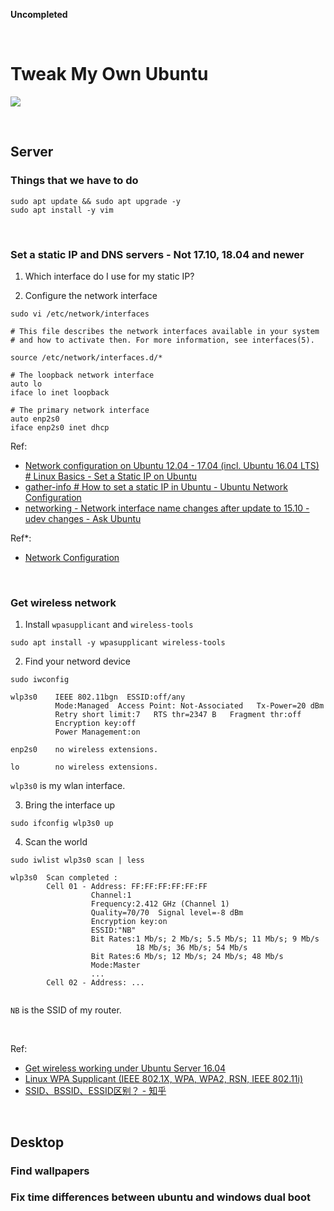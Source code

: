 **Uncompleted**

<br/>

# Tweak My Own Ubuntu

![](./20180512_Ubuntu1804_Hue-add-210_00000_1.png?raw=true)

<br/>

## Server

### Things that we have to do

```shell
sudo apt update && sudo apt upgrade -y
sudo apt install -y vim
```

<br/>

### Set a static IP and DNS servers - Not 17.10, 18.04 and newer

1. Which interface do I use for my static IP?



2. Configure the network interface

```shell
sudo vi /etc/network/interfaces
```

```shell
# This file describes the network interfaces available in your system
# and how to activate then. For more information, see interfaces(5).

source /etc/network/interfaces.d/*

# The loopback network interface
auto lo
iface lo inet loopback

# The primary network interface
auto enp2s0
iface enp2s0 inet dhcp
```

Ref:
- [Network configuration on Ubuntu 12.04 - 17.04 \(incl. Ubuntu 16.04 LTS\) # Linux Basics - Set a Static IP on Ubuntu](https://www.howtoforge.com/linux-basics-set-a-static-ip-on-ubuntu#ubuntu-incl-ubuntu-lts)
- [gather-info # How to set a static IP in Ubuntu - Ubuntu Network Configuration](http://www.sudo-juice.com/how-to-set-a-static-ip-in-ubuntu-network-confirguration/#gather-info)
- [networking - Network interface name changes after update to 15.10 - udev changes - Ask Ubuntu](https://askubuntu.com/questions/689070/network-interface-name-changes-after-update-to-15-10-udev-changes)

Ref*:
- [Network Configuration](https://help.ubuntu.com/lts/serverguide/network-configuration.html)

<br/>

### Get wireless network

1. Install ```wpasupplicant``` and ```wireless-tools```

```shell
sudo apt install -y wpasupplicant wireless-tools
```

2. Find your netword device

```shell
sudo iwconfig
```

```shell
wlp3s0    IEEE 802.11bgn  ESSID:off/any
          Mode:Managed  Access Point: Not-Associated   Tx-Power=20 dBm
          Retry short limit:7   RTS thr=2347 B   Fragment thr:off
          Encryption key:off
          Power Management:on

enp2s0    no wireless extensions.

lo        no wireless extensions.

```

```wlp3s0``` is my wlan interface.

3. Bring the interface up

```shell
sudo ifconfig wlp3s0 up
```

4. Scan the world

```shell
sudo iwlist wlp3s0 scan | less
```

```shell
wlp3s0  Scan completed :
        Cell 01 - Address: FF:FF:FF:FF:FF:FF
                  Channel:1
                  Frequency:2.412 GHz (Channel 1)
                  Quality=70/70  Signal level=-8 dBm
                  Encryption key:on
                  ESSID:"NB"
                  Bit Rates:1 Mb/s; 2 Mb/s; 5.5 Mb/s; 11 Mb/s; 9 Mb/s
                            18 Mb/s; 36 Mb/s; 54 Mb/s
                  Bit Rates:6 Mb/s; 12 Mb/s; 24 Mb/s; 48 Mb/s
                  Mode:Master
                  ...
        Cell 02 - Address: ...
        
```

```NB``` is the SSID of my router.

<br/>

Ref:

- [Get wireless working under Ubuntu Server 16.04](https://ubuntuforums.org/showthread.php?t=2325768)
- [Linux WPA Supplicant \(IEEE 802.1X, WPA, WPA2, RSN, IEEE 802.11i\)](https://w1.fi/wpa_supplicant/)
- [SSID、BSSID、ESSID区别？ - 知乎](https://www.zhihu.com/question/24362037)

<br/>

## Desktop

### Find wallpapers

### Fix time differences between ubuntu and windows dual boot
